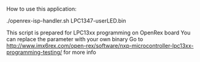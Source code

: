 How to use this application:

./openrex-isp-handler.sh LPC1347-userLED.bin

This script is prepared for LPC13xx programming on OpenRex board
You can replace the parameter with your own binary
Go to http://www.imx6rex.com/open-rex/software/nxp-microcontroller-lpc13xx-programming-testing/ for more info
